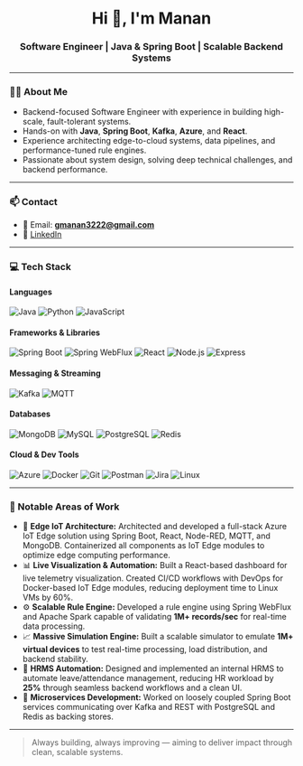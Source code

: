 <h1 align="center">Hi 👋, I'm Manan</h1>
<h3 align="center">Software Engineer | Java & Spring Boot | Scalable Backend Systems</h3>

---

### 👨‍💻 About Me

- Backend-focused Software Engineer with experience in building high-scale, fault-tolerant systems.
- Hands-on with **Java**, **Spring Boot**, **Kafka**, **Azure**, and **React**.
- Experience architecting edge-to-cloud systems, data pipelines, and performance-tuned rule engines.
- Passionate about system design, solving deep technical challenges, and backend performance.

---

### 📫 Contact

- 📧 Email: **gmanan3222@gmail.com**
- 💼 [LinkedIn](https://www.linkedin.com/in/manan-g-a69a71192/)

---

### 💻 Tech Stack

#### **Languages**
![Java](https://img.shields.io/badge/Java-ED8B00?style=for-the-badge&logo=java&logoColor=white)
![Python](https://img.shields.io/badge/Python-3670A0?style=for-the-badge&logo=python&logoColor=white)
![JavaScript](https://img.shields.io/badge/JavaScript-F7DF1E?style=for-the-badge&logo=javascript&logoColor=black)

#### **Frameworks & Libraries**
![Spring Boot](https://img.shields.io/badge/Spring_Boot-6DB33F?style=for-the-badge&logo=spring-boot&logoColor=white)
![Spring WebFlux](https://img.shields.io/badge/Spring_WebFlux-339933?style=for-the-badge&logo=spring&logoColor=white)
![React](https://img.shields.io/badge/React-20232A?style=for-the-badge&logo=react&logoColor=61DAFB)
![Node.js](https://img.shields.io/badge/Node.js-339933?style=for-the-badge&logo=nodedotjs&logoColor=white)
![Express](https://img.shields.io/badge/Express.js-404D59?style=for-the-badge)

#### **Messaging & Streaming**
![Kafka](https://img.shields.io/badge/Apache_Kafka-231F20?style=for-the-badge&logo=apachekafka&logoColor=white)
![MQTT](https://img.shields.io/badge/MQTT-660066?style=for-the-badge&logo=wazuh&logoColor=white)

#### **Databases**
![MongoDB](https://img.shields.io/badge/MongoDB-4EA94B?style=for-the-badge&logo=mongodb&logoColor=white)
![MySQL](https://img.shields.io/badge/MySQL-005C84?style=for-the-badge&logo=mysql&logoColor=white)
![PostgreSQL](https://img.shields.io/badge/PostgreSQL-316192?style=for-the-badge&logo=postgresql&logoColor=white)
![Redis](https://img.shields.io/badge/Redis-DC382D?style=for-the-badge&logo=redis&logoColor=white)

#### **Cloud & Dev Tools**
![Azure](https://img.shields.io/badge/Azure-0078D4?style=for-the-badge&logo=microsoftazure&logoColor=white)
![Docker](https://img.shields.io/badge/Docker-2496ED?style=for-the-badge&logo=docker&logoColor=white)
![Git](https://img.shields.io/badge/Git-F05032?style=for-the-badge&logo=git&logoColor=white)
![Postman](https://img.shields.io/badge/Postman-F26635?style=for-the-badge&logo=postman&logoColor=white)
![Jira](https://img.shields.io/badge/Jira-0052CC?style=for-the-badge&logo=jira&logoColor=white)
![Linux](https://img.shields.io/badge/Linux-FCC624?style=for-the-badge&logo=linux&logoColor=black)

---

### 🚀 Notable Areas of Work

- 🧠 **Edge IoT Architecture:** Architected and developed a full-stack Azure IoT Edge solution using Spring Boot, React, Node-RED, MQTT, and MongoDB. Containerized all components as IoT Edge modules to optimize edge computing performance.
- 📊 **Live Visualization & Automation:** Built a React-based dashboard for live telemetry visualization. Created CI/CD workflows with DevOps for Docker-based IoT Edge modules, reducing deployment time to Linux VMs by 60%.
- ⚙️ **Scalable Rule Engine:** Developed a rule engine using Spring WebFlux and Apache Spark capable of validating **1M+ records/sec** for real-time data processing.
- 📈 **Massive Simulation Engine:** Built a scalable simulator to emulate **1M+ virtual devices** to test real-time processing, load distribution, and backend stability.
- 👥 **HRMS Automation:** Designed and implemented an internal HRMS to automate leave/attendance management, reducing HR workload by **25%** through seamless backend workflows and a clean UI.
- 🧩 **Microservices Development:** Worked on loosely coupled Spring Boot services communicating over Kafka and REST with PostgreSQL and Redis as backing stores.

---

> Always building, always improving — aiming to deliver impact through clean, scalable systems.
